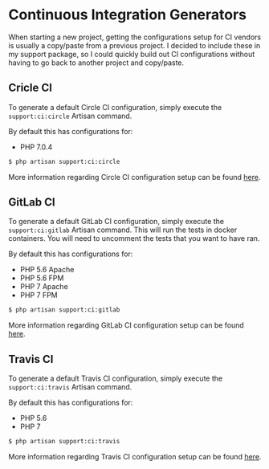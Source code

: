 # Continuous Integration Generators

When starting a new project, getting the configurations setup for CI vendors is usually a copy/paste from a previous project. I decided to include these in my support package, so I could quickly build out CI configurations without having to go back to another project and copy/paste.

## Cricle CI

To generate a default Circle CI configuration, simply execute the `support:ci:circle` Artisan command.

By default this has configurations for:

- PHP 7.0.4

```bash
$ php artisan support:ci:circle
```

More information regarding Circle CI configuration setup can be found [here](https://circleci.com/docs/language-php/).

## GitLab CI

To generate a default GitLab CI configuration, simply execute the `support:ci:gitlab` Artisan command. This will run the tests in docker containers. You will need to uncomment the tests that you want to have ran.

By default this has configurations for:

- PHP 5.6 Apache
- PHP 5.6 FPM
- PHP 7 Apache
- PHP 7 FPM

```bash
$ php artisan support:ci:gitlab
```

More information regarding GitLab CI configuration setup can be found [here](http://doc.gitlab.com/ce/ci/examples/php.html).

## Travis CI

To generate a default Travis CI configuration, simply execute the `support:ci:travis` Artisan command.

By default this has configurations for:

- PHP 5.6
- PHP 7

```bash
$ php artisan support:ci:travis
```

More information regarding Travis CI configuration setup can be found [here](https://docs.travis-ci.com/user/languages/php).